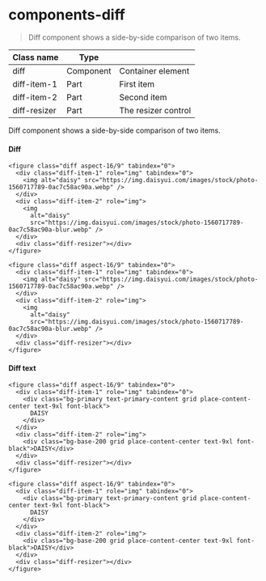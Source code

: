 # components-diff

> Diff component shows a side-by-side comparison of two items.

| Class name   | Type      |                     |
| ------------ | --------- | ------------------- |
| diff         | Component | Container element   |
| diff-item-1  | Part      | First item          |
| diff-item-2  | Part      | Second item         |
| diff-resizer | Part      | The resizer control |

Diff component shows a side-by-side comparison of two items.

[](#diff)

#### Diff

    <figure class="diff aspect-16/9" tabindex="0">
      <div class="diff-item-1" role="img" tabindex="0">
        <img alt="daisy" src="https://img.daisyui.com/images/stock/photo-1560717789-0ac7c58ac90a.webp" />
      </div>
      <div class="diff-item-2" role="img">
        <img
          alt="daisy"
          src="https://img.daisyui.com/images/stock/photo-1560717789-0ac7c58ac90a-blur.webp" />
      </div>
      <div class="diff-resizer"></div>
    </figure>

    <figure class="diff aspect-16/9" tabindex="0">
      <div class="diff-item-1" role="img" tabindex="0">
        <img alt="daisy" src="https://img.daisyui.com/images/stock/photo-1560717789-0ac7c58ac90a.webp" />
      </div>
      <div class="diff-item-2" role="img">
        <img
          alt="daisy"
          src="https://img.daisyui.com/images/stock/photo-1560717789-0ac7c58ac90a-blur.webp" />
      </div>
      <div class="diff-resizer"></div>
    </figure>

[](#diff-text)

#### Diff text

    <figure class="diff aspect-16/9" tabindex="0">
      <div class="diff-item-1" role="img" tabindex="0">
        <div class="bg-primary text-primary-content grid place-content-center text-9xl font-black">
          DAISY
        </div>
      </div>
      <div class="diff-item-2" role="img">
        <div class="bg-base-200 grid place-content-center text-9xl font-black">DAISY</div>
      </div>
      <div class="diff-resizer"></div>
    </figure>

    <figure class="diff aspect-16/9" tabindex="0">
      <div class="diff-item-1" role="img" tabindex="0">
        <div class="bg-primary text-primary-content grid place-content-center text-9xl font-black">
          DAISY
        </div>
      </div>
      <div class="diff-item-2" role="img">
        <div class="bg-base-200 grid place-content-center text-9xl font-black">DAISY</div>
      </div>
      <div class="diff-resizer"></div>
    </figure>
